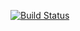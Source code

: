 [![Build Status](https://travis-ci.org/SunshineABC/sunshineABC.github.io.svg?branch=blog_source)](https://travis-ci.org/SunshineABC/sunshineABC.github.io)
